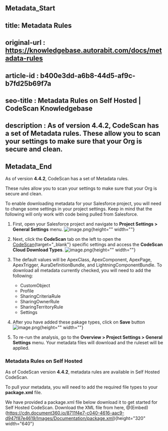 ## Metadata_Start
## title: Metadata Rules
## original-url : https://knowledgebase.autorabit.com/docs/metadata-rules
## article-id : b400e3dd-a6b8-44d5-af9c-b7fd25b69f7a
## seo-title : Metadata Rules on Self Hosted | CodeScan Knowledgebase
## description : As of version 4.4.2, CodeScan has a set of Metadata rules. These allow you to scan your settings to make sure that your Org is secure and clean.
## Metadata_End
As of version **4.4.2**, CodeScan has a set of Metadata rules.

These rules allow you to scan your settings to make sure that your Org is secure and clean.

To enable downloading metadata for your Salesforce project, you will need to change some settings in your project settings. Keep in mind that the following will only work with code being pulled from Salesforce.

1. First, open your Salesforce project and navigate to **Project Settings > General Settings** menu.
![image.png](https://cdn.document360.io/8711f4e7-c040-4616-aac9-d947f87e4619/Images/Documentation/image%28249%29.png){height="" width=""}

2. Next, click the **CodeScan** tab on the left to open the [CodeScan](https://www.codescan.io/){target="_blank"} specific settings and access the **CodeScan Cloud Download Types**.
![image.png](https://cdn.document360.io/8711f4e7-c040-4616-aac9-d947f87e4619/Images/Documentation/image%28250%29.png){height="" width=""}

3. The default values will be ApexClass, ApexComponent, ApexPage, ApexTrigger, AuraDefinitionBundle, and LightningComponentBundle. To download all metadata currently checked, you will need to add the following:

    * CustomObject
    * Profile
    * SharingCriteriaRule
    * SharingOwnerRule
    * SharingTerritoryRule
    * Settings

4. After you have added these pakage types, click on **Save** button
![image.png](https://cdn.document360.io/8711f4e7-c040-4616-aac9-d947f87e4619/Images/Documentation/image%28251%29.png){height="" width=""}
5. To re-run the analysis, go to the **Overview > Project Settings > General Settings** menu. Your metadata files will download and the ruleset will be applied.

### Metadata Rules on Self Hosted
As of CodeScan version **4.4.2**, metadata rules are available in Self Hosted CodeScan.

To pull your metadata, you will need to add the required file types to your **package.xml** file. 

We have provided a package.xml file below download it to get started for Self Hosted CodeScan. Download the XML file from here, 
@(Embed)(https://cdn.document360.io/8711f4e7-c040-4616-aac9-d947f87e4619/Images/Documentation/package.xml){height="320" width="640"}
